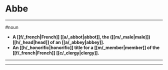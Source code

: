 # Abbe
---
#noun
- **A [[f/_french|French]] [[a/_abbot|abbot]], the ([[m/_male|male]]) [[h/_head|head]] of an [[a/_abbey|abbey]].**
- **An [[h/_honorific|honorific]] title for a [[m/_member|member]] of the [[f/_french|French]] [[c/_clergy|clergy]].**
---
---
